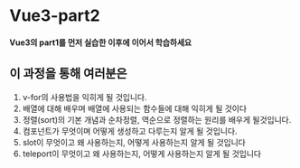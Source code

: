 # Vue3-part2

#### Vue3의 part1를 먼저 실습한 이후에 이어서 학습하세요

## 이 과정을 통해 여러분은
1. v-for의 사용법을 익히게 될 것입니다.
2. 배열에 대해 배우며 배열에 사용되는 함수들에 대해 익히게 될 것이다
3. 정렬(sort)의 기본 개념과 순차정렬, 역순으로 정렬하는 원리를 배우게 될것입니다.
4. 컴포넌트가 무엇이며 어떻게 생성하고 다루는지 알게 될 것입니다.
5. slot이 무엇이고 왜 사용하는지, 어떻게 사용하는지 알게 될 것입니다
6. teleport이 무엇이고 왜 사용하는지, 어떻게 사용하는지 알게 될 것입니다 

